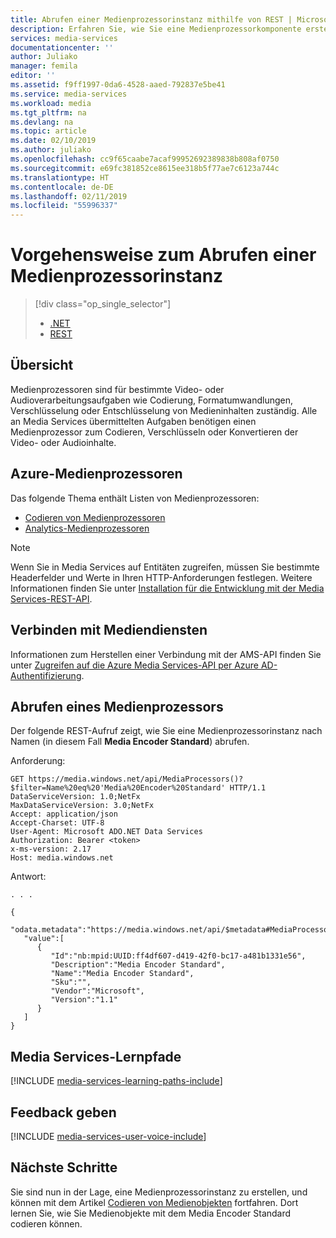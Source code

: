 ```yaml
---
title: Abrufen einer Medienprozessorinstanz mithilfe von REST | Microsoft-Dokumentation
description: Erfahren Sie, wie Sie eine Medienprozessorkomponente erstellen können, um Medieninhalte für Azure Media Services zu codieren, zu ver- oder entschlüsseln, und um Formate zu konvertieren.
services: media-services
documentationcenter: ''
author: Juliako
manager: femila
editor: ''
ms.assetid: f9ff1997-0da6-4528-aaed-792837e5be41
ms.service: media-services
ms.workload: media
ms.tgt_pltfrm: na
ms.devlang: na
ms.topic: article
ms.date: 02/10/2019
ms.author: juliako
ms.openlocfilehash: cc9f65caabe7acaf99952692389838b808af0750
ms.sourcegitcommit: e69fc381852ce8615ee318b5f77ae7c6123a744c
ms.translationtype: HT
ms.contentlocale: de-DE
ms.lasthandoff: 02/11/2019
ms.locfileid: "55996337"
---
```

# <a name="how-to-get-a-media-processor-instance"></a>Vorgehensweise zum Abrufen einer Medienprozessorinstanz
> [!div class="op_single_selector"]
> * [.NET](media-services-get-media-processor.md)
> * [REST](media-services-rest-get-media-processor.md)
> 
> 

## <a name="overview"></a>Übersicht
Medienprozessoren sind für bestimmte Video- oder Audioverarbeitungsaufgaben wie Codierung, Formatumwandlungen, Verschlüsselung oder Entschlüsselung von Medieninhalten zuständig. Alle an Media Services übermittelten Aufgaben benötigen einen Medienprozessor zum Codieren, Verschlüsseln oder Konvertieren der Video- oder Audioinhalte. 

## <a name="azure-media-processors"></a>Azure-Medienprozessoren 

Das folgende Thema enthält Listen von Medienprozessoren:

* [Codieren von Medienprozessoren](scenarios-and-availability.md#encoding-media-processors)
* [Analytics-Medienprozessoren](scenarios-and-availability.md#analytics-media-processors)

>[!NOTE]
>Wenn Sie in Media Services auf Entitäten zugreifen, müssen Sie bestimmte Headerfelder und Werte in Ihren HTTP-Anforderungen festlegen. Weitere Informationen finden Sie unter [Installation für die Entwicklung mit der Media Services-REST-API](media-services-rest-how-to-use.md).

## <a name="connect-to-media-services"></a>Verbinden mit Mediendiensten

Informationen zum Herstellen einer Verbindung mit der AMS-API finden Sie unter [Zugreifen auf die Azure Media Services-API per Azure AD-Authentifizierung](media-services-use-aad-auth-to-access-ams-api.md). 


## <a name="get-a-media-processor"></a>Abrufen eines Medienprozessors

Der folgende REST-Aufruf zeigt, wie Sie eine Medienprozessorinstanz nach Namen (in diesem Fall **Media Encoder Standard**) abrufen. 

Anforderung:

    GET https://media.windows.net/api/MediaProcessors()?$filter=Name%20eq%20'Media%20Encoder%20Standard' HTTP/1.1
    DataServiceVersion: 1.0;NetFx
    MaxDataServiceVersion: 3.0;NetFx
    Accept: application/json
    Accept-Charset: UTF-8
    User-Agent: Microsoft ADO.NET Data Services
    Authorization: Bearer <token>
    x-ms-version: 2.17
    Host: media.windows.net

Antwort:

    . . .

    {  
       "odata.metadata":"https://media.windows.net/api/$metadata#MediaProcessors",
       "value":[  
          {  
             "Id":"nb:mpid:UUID:ff4df607-d419-42f0-bc17-a481b1331e56",
             "Description":"Media Encoder Standard",
             "Name":"Media Encoder Standard",
             "Sku":"",
             "Vendor":"Microsoft",
             "Version":"1.1"
          }
       ]
    }


## <a name="media-services-learning-paths"></a>Media Services-Lernpfade
[!INCLUDE [media-services-learning-paths-include](../../../includes/media-services-learning-paths-include.md)]

## <a name="provide-feedback"></a>Feedback geben
[!INCLUDE [media-services-user-voice-include](../../../includes/media-services-user-voice-include.md)]

## <a name="next-steps"></a>Nächste Schritte
Sie sind nun in der Lage, eine Medienprozessorinstanz zu erstellen, und können mit dem Artikel [Codieren von Medienobjekten](media-services-rest-get-started.md) fortfahren. Dort lernen Sie, wie Sie Medienobjekte mit dem Media Encoder Standard codieren können.


